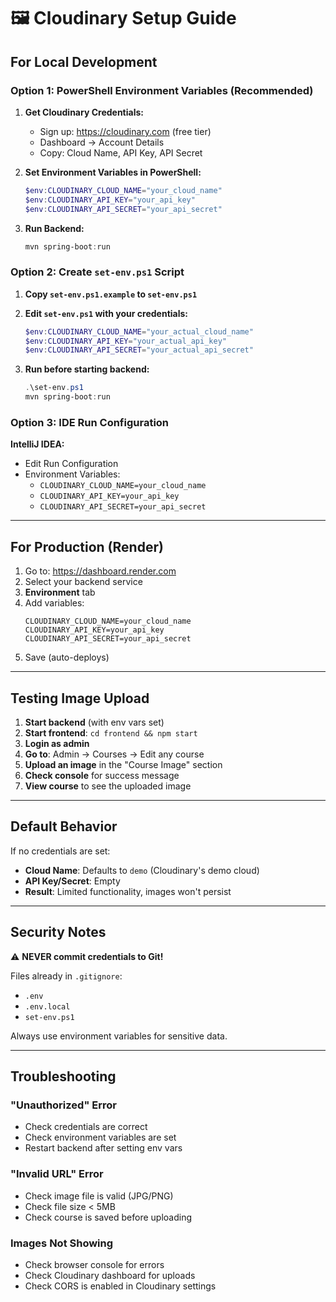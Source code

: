 # 🖼️ Cloudinary Setup Guide

## For Local Development

### Option 1: PowerShell Environment Variables (Recommended)

1. **Get Cloudinary Credentials:**
   - Sign up: https://cloudinary.com (free tier)
   - Dashboard → Account Details
   - Copy: Cloud Name, API Key, API Secret

2. **Set Environment Variables in PowerShell:**
   ```powershell
   $env:CLOUDINARY_CLOUD_NAME="your_cloud_name"
   $env:CLOUDINARY_API_KEY="your_api_key"
   $env:CLOUDINARY_API_SECRET="your_api_secret"
   ```

3. **Run Backend:**
   ```powershell
   mvn spring-boot:run
   ```

### Option 2: Create `set-env.ps1` Script

1. **Copy `set-env.ps1.example` to `set-env.ps1`**

2. **Edit `set-env.ps1` with your credentials:**
   ```powershell
   $env:CLOUDINARY_CLOUD_NAME="your_actual_cloud_name"
   $env:CLOUDINARY_API_KEY="your_actual_api_key"
   $env:CLOUDINARY_API_SECRET="your_actual_api_secret"
   ```

3. **Run before starting backend:**
   ```powershell
   .\set-env.ps1
   mvn spring-boot:run
   ```

### Option 3: IDE Run Configuration

**IntelliJ IDEA:**
- Edit Run Configuration
- Environment Variables:
  - `CLOUDINARY_CLOUD_NAME=your_cloud_name`
  - `CLOUDINARY_API_KEY=your_api_key`
  - `CLOUDINARY_API_SECRET=your_api_secret`

---

## For Production (Render)

1. Go to: https://dashboard.render.com
2. Select your backend service
3. **Environment** tab
4. Add variables:
   ```
   CLOUDINARY_CLOUD_NAME=your_cloud_name
   CLOUDINARY_API_KEY=your_api_key
   CLOUDINARY_API_SECRET=your_api_secret
   ```
5. Save (auto-deploys)

---

## Testing Image Upload

1. **Start backend** (with env vars set)
2. **Start frontend**: `cd frontend && npm start`
3. **Login as admin**
4. **Go to**: Admin → Courses → Edit any course
5. **Upload an image** in the "Course Image" section
6. **Check console** for success message
7. **View course** to see the uploaded image

---

## Default Behavior

If no credentials are set:
- **Cloud Name**: Defaults to `demo` (Cloudinary's demo cloud)
- **API Key/Secret**: Empty
- **Result**: Limited functionality, images won't persist

---

## Security Notes

⚠️ **NEVER commit credentials to Git!**

Files already in `.gitignore`:
- `.env`
- `.env.local`
- `set-env.ps1`

Always use environment variables for sensitive data.

---

## Troubleshooting

### "Unauthorized" Error
- Check credentials are correct
- Check environment variables are set
- Restart backend after setting env vars

### "Invalid URL" Error
- Check image file is valid (JPG/PNG)
- Check file size < 5MB
- Check course is saved before uploading

### Images Not Showing
- Check browser console for errors
- Check Cloudinary dashboard for uploads
- Check CORS is enabled in Cloudinary settings

